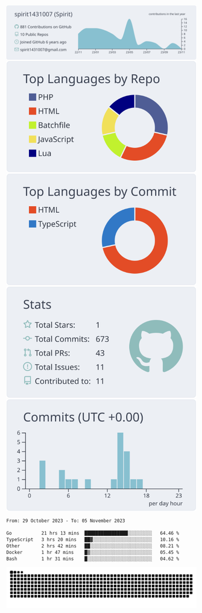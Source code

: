 [![](https://raw.githubusercontent.com/spirit1431007/spirit1431007/master/profile-summary-card-output/nord_bright/0-profile-details.svg)](https://git.io/spiritx)
[![](https://raw.githubusercontent.com/spirit1431007/spirit1431007/master/profile-summary-card-output/nord_bright/1-repos-per-language.svg)](https://git.io/spiritx) [![](https://raw.githubusercontent.com/spirit1431007/spirit1431007/master/profile-summary-card-output/nord_bright/2-most-commit-language.svg)](https://git.io/spiritx)
[![](https://raw.githubusercontent.com/spirit1431007/spirit1431007/master/profile-summary-card-output/nord_bright/3-stats.svg)](https://git.io/spiritx) [![](https://raw.githubusercontent.com/spirit1431007/spirit1431007/master/profile-summary-card-output/nord_bright/4-productive-time.svg)](https://git.io/spiritx)

<!--START_SECTION:waka-->

```txt
From: 29 October 2023 - To: 05 November 2023

Go           21 hrs 13 mins  ████████████████░░░░░░░░░   64.46 %
TypeScript   3 hrs 20 mins   ██▓░░░░░░░░░░░░░░░░░░░░░░   10.16 %
Other        2 hrs 42 mins   ██░░░░░░░░░░░░░░░░░░░░░░░   08.21 %
Docker       1 hr 47 mins    █▒░░░░░░░░░░░░░░░░░░░░░░░   05.45 %
Bash         1 hr 31 mins    █░░░░░░░░░░░░░░░░░░░░░░░░   04.62 %
```

<!--END_SECTION:waka-->

![contribution](https://github.com/spirit1431007/spirit1431007/blob/output/github-contribution-grid-snake.svg)
